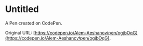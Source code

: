 # Untitled

A Pen created on CodePen.

Original URL: [https://codepen.io/Alem-Aeshanov/pen/ogjbOqG](https://codepen.io/Alem-Aeshanov/pen/ogjbOqG).

